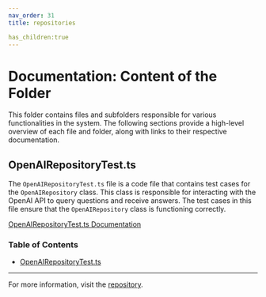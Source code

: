```yaml
---
nav_order: 31
title: repositories

has_children:true
---
```


# Documentation: Content of the Folder

This folder contains files and subfolders responsible for various functionalities in the system. The following sections provide a high-level overview of each file and folder, along with links to their respective documentation.

## OpenAIRepositoryTest.ts

The `OpenAIRepositoryTest.ts` file is a code file that contains test cases for the `OpenAIRepository` class. This class is responsible for interacting with the OpenAI API to query questions and receive answers. The test cases in this file ensure that the `OpenAIRepository` class is functioning correctly.

[OpenAIRepositoryTest.ts Documentation](OpenAIRepositoryTest.ts)

### Table of Contents

- [OpenAIRepositoryTest.ts](#openairepositorytestts)

---

For more information, visit the [repository](https://github.com/ingig/code-narrator/__tests__/repositories).